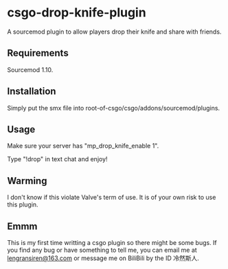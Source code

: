 # csgo-drop-knife-plugin
A sourcemod plugin to allow players drop their knife and share with friends.

## Requirements

Sourcemod 1.10.

## Installation

Simply put the smx file into root-of-csgo/csgo/addons/sourcemod/plugins.

## Usage

Make sure your server has "mp\_drop\_knife\_enable 1".

Type "!drop" in text chat and enjoy!

## Warming

I don't know if this violate Valve's term of use. It is of your own risk to use this plugin.

## Emmm

This is my first time writting a csgo plugin so there might be some bugs. If you find any bug or have something to tell me, you can email me at lengransiren@163.com or message me on BiliBili by the ID 冷然斯人.
